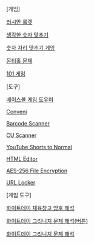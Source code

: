 [게임]

[러시안 룰렛](https://githubkorean.github.io/html/?러시안%20룰렛/러시안%20룰렛.html)

[생각한 숫자 맞추기](https://githubkorean.github.io/html/?2진법%20맞추기/2진법%20맞추기.html)

[숫자 자리 맞추기 게임](https://githubkorean.github.io/html/?숫자%20자리%20맞추기%20게임/숫자%20자리%20맞추기%20게임.html)

[몬티홀 문제](https://githubkorean.github.io/html/?몬티홀%20문제/몬티홀%20문제.html)

[101 게임](https://githubkorean.github.io/html/?101%20게임/101%20게임.html)

[도구]

[베이스볼 게임 도우미](https://githubkorean.github.io/html/?베이스볼%20게임%20도우미/베이스볼%20게임%20도우미.html)

[Conveni](https://githubkorean.github.io/html/?Conveni/Conveni.html)

[Barcode Scanner](https://githubkorean.github.io/html/?Barcode%20Scanner/Barcode%20Scanner.html)

[CU Scanner](https://githubkorean.github.io/html/?CU%20Scanner/CU%20Scanner.html)

[YouTube Shorts to Normal](https://githubkorean.github.io/Shorts-to-Normal/)

[HTML Editor](https://githubkorean.github.io/HTML-Editor/)

[AES-256 File Encryption](https://githubkorean.github.io/html/?AES-256%20File%20Encryption/AES-256%20File%20Encryption.html)

[URL Locker](https://githubkorean.github.io/url-locker/)

[게임 도구]

[화이트데이 체육창고 암호 해석](https://githubkorean.github.io/html/?체육창고%20계산/체육창고%20계산.html)

[화이트데이 그리니치 문제 해석(버튼)](https://githubkorean.github.io/html/?그리니치%20계산/그리니치%20계산(버튼).html)

[화이트데이 그리니치 문제 해석](https://githubkorean.github.io/html/?그리니치%20계산/그리니치%20계산.html)

